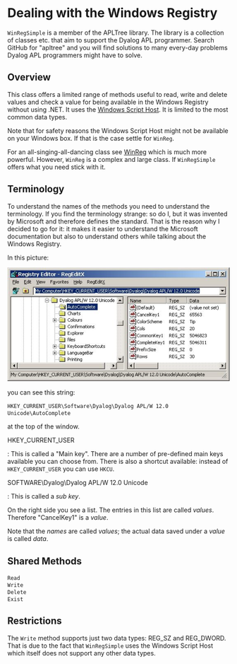 # Dealing with the Windows Registry


`WinRegSimple` is a member of the APLTree library. The library is a collection of classes etc. that aim to support the Dyalog APL programmer. Search GitHub for "apltree" and you will find solutions to many every-day problems Dyalog APL programmers might have to solve.


## Overview

This class offers a limited range of methods useful to read, write and delete values and check a value for being available in the Windows Registry without using .NET. It uses the [Windows Script Host](https://en.wikipedia.org/wiki/Windows_Script_Host). It is limited to the most common data types.

Note that for safety reasons the Windows Script Host might not be available on your Windows box. If that is the case settle for `WinReg`.

For an all-singing-all-dancing class see [WinReg](https://github.com/aplteam/WinReg) which is much more powerful. However, `WinReg` is a complex and large class. If `WinRegSimple` offers what you need stick with it.


## Terminology

To understand the names of the methods you need to understand the terminology. If you find the terminology strange: so do I, but it was invented by Microsoft and therefore defines the standard. That is the reason why I decided to go for it: it makes it easier to understand the Microsoft documentation but also to understand others while talking about the Windows Registry.

In this picture:

![](./EditReg.jpg)

you can see this string:

```
HKEY_CURRENT_USER\Software\Dyalog\Dyalog APL/W 12.0 Unicode\AutoComplete
```

at the top of the window.

HKEY_CURRENT_USER

: This is called a "Main key". There are a number of pre-defined main keys available you can choose from. There is also a shortcut available: instead of `HKEY_CURRENT_USER` you can use `HKCU`.


SOFTWARE\Dyalog\Dyalog APL/W 12.0 Unicode

: This is called a _sub key_.

On the right side you see a list. The entries in this list are called _values_. Therefore "CancelKey1" is a _value_.

Note that the _names_ are called _values_; the actual data saved under a _value_ is called _data_.


## Shared Methods

```
Read
Write
Delete
Exist
```

## Restrictions

The `Write` method supports just two data types: REG_SZ and REG_DWORD. That is due to the fact that `WinRegSimple` uses the Windows Script Host which itself does not support any other data types.